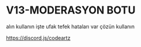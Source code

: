 # V13-MODERASYON BOTU
alın kullanın işte ufak tefek hataları var çözün kullanın 

https://discord.js/codeartz
